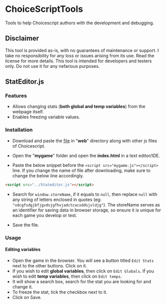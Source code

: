 # ChoiceScriptTools
Tools to help Choicescript authors with the development and debugging.

## Disclaimer
This tool is provided as-is, with no guarantees of maintenance or support. I take no responsibility for any loss or issues arising from its use. Read the license for more details. This tool is intended for developers and testers only. Do not use it for any nefarious purposes.

## StatEditor.js

### Features
- Allows changing stats (**both global and temp variables**) from the webpage itself.
- Enables freezing variable values.

### Installation
- Download and paste the [file](https://github.com/sid-the-sloth1/ChoiceScriptTools/blob/main/StatEditor/Stateditor.js "file") in "**web**" directory along with other js files of Choicescript.

- Open the "**mygame**" folder and open the **index.html** in a text editor/IDE.

- Paste the below snippet before the `<script src="mygame.js"></script>` line. If you change the name of file after downloading, make sure to change the below line accordingly.

```html
<script src="../Stateditor.js"></script>
```
- Search for `window.storeName`, if it equals to `null`, then replace `null` with any string of letters enclosed in quotes (eg: `"vdcgfsdgjbfjgvdsjgfhvjadctcacxddsjvldjg"`). The storeName serves as an identifier for saving data in browser storage, so ensure it is unique for each game you develop or test.

- Save the file.

### Usage

#### Editing variables

- Open the game in the browser.  You will see a button titled `Edit Stats` next to the other buttons. Click on it.
- If you wish to edit **global variables**, then click on `Edit Globals`. Iḟ you wish to edit **temp variables**, then click on `Edit temps`.
- It will show a search box, search for the stat you are looking for and change it.
- To freeze the stat, tick the checkbox next to it.
- Click on Save.




